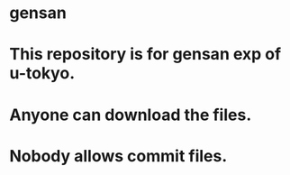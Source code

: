 # gensan
# This repository is for gensan exp of u-tokyo.
# Anyone can download the files.
# Nobody allows commit files.
